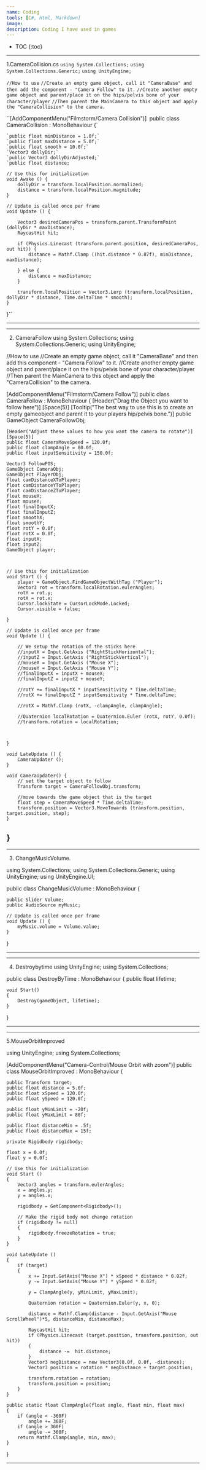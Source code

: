 ```yaml
---
name: Coding
tools: [C#, Html, Markdown]
image: 
description: Coding I have used in games
---
```


* TOC
{:toc}

---
1.CameraCollision.cs
`using System.Collections;`
`using System.Collections.Generic;`
`using UnityEngine;`

`//How to use`
`//Create an empty game object, call it "CameraBase" and then add the component - "Camera Follow" to it.`
`//Create another empty game object and parent/place it on the hips/pelvis bone of your character/player`
`//Then parent the MainCamera to this object and apply the "CameraCollision" to the camera.`

``[AddComponentMenu("Filmstorm/Camera Collision")]`
`public class CameraCollision : MonoBehaviour {`

	`public float minDistance = 1.0f;`
	`public float maxDistance = 5.0f;`
	`public float smooth = 10.0f;`
	`Vector3 dollyDir;`
	`public Vector3 dollyDirAdjusted;`
	`public float distance;

	// Use this for initialization
	void Awake () {
		dollyDir = transform.localPosition.normalized;
		distance = transform.localPosition.magnitude;
	}

	// Update is called once per frame
	void Update () {

		Vector3 desiredCameraPos = transform.parent.TransformPoint (dollyDir * maxDistance);
		RaycastHit hit;

		if (Physics.Linecast (transform.parent.position, desiredCameraPos, out hit)) {
			distance = Mathf.Clamp ((hit.distance * 0.87f), minDistance, maxDistance);

		} else {
			distance = maxDistance;
		}

		transform.localPosition = Vector3.Lerp (transform.localPosition, dollyDir * distance, Time.deltaTime * smooth);
	}
}``

---

---
2. CameraFollow
using System.Collections;
using System.Collections.Generic;
using UnityEngine;

//How to use
//Create an empty game object, call it "CameraBase" and then add this component - "Camera Follow" to it.
//Create another empty game object and parent/place it on the hips/pelvis bone of your character/player
//Then parent the MainCamera to this object and apply the "CameraCollision" to the camera. 

[AddComponentMenu("Filmstorm/Camera Follow")]
public class CameraFollow : MonoBehaviour {
	[Header("Drag the Object you want to follow here")]
	[Space(5)]
	[Tooltip("The best way to use this is to create an empty gameobject and parent it to your players hip/pelvis bone.")]
	public GameObject CameraFollowObj;

	[Header("Adjust these values to how you want the camera to rotate")]
	[Space(5)]
	public float CameraMoveSpeed = 120.0f;
	public float clampAngle = 80.0f;
	public float inputSensitivity = 150.0f;

	Vector3 FollowPOS;
	GameObject CameraObj;
	GameObject PlayerObj;
	float camDistanceXToPlayer;
	float camDistanceYToPlayer;
	float camDistanceZToPlayer;
	float mouseX;
	float mouseY;
	float finalInputX;
	float finalInputZ;
	float smoothX;
	float smoothY;
	float rotY = 0.0f;
	float rotX = 0.0f;
	float inputX;
	float inputZ;
	GameObject player;



	// Use this for initialization
	void Start () {
		player = GameObject.FindGameObjectWithTag ("Player");
		Vector3 rot = transform.localRotation.eulerAngles;
		rotY = rot.y;
		rotX = rot.x;
		Cursor.lockState = CursorLockMode.Locked;
		Cursor.visible = false;

	}

	// Update is called once per frame
	void Update () {

		// We setup the rotation of the sticks here
		//inputX = Input.GetAxis ("RightStickHorizontal");
		//inputZ = Input.GetAxis ("RightStickVertical");
		//mouseX = Input.GetAxis ("Mouse X");
		//mouseY = Input.GetAxis ("Mouse Y");
		//finalInputX = inputX + mouseX;
		//finalInputZ = inputZ + mouseY;

		//rotY += finalInputX * inputSensitivity * Time.deltaTime;
		//rotX += finalInputZ * inputSensitivity * Time.deltaTime;

		//rotX = Mathf.Clamp (rotX, -clampAngle, clampAngle);

		//Quaternion localRotation = Quaternion.Euler (rotX, rotY, 0.0f);
		//transform.rotation = localRotation;



	}

	void LateUpdate () {
		CameraUpdater ();
	}

	void CameraUpdater() {
		// set the target object to follow
		Transform target = CameraFollowObj.transform;

		//move towards the game object that is the target
		float step = CameraMoveSpeed * Time.deltaTime;
		transform.position = Vector3.MoveTowards (transform.position, target.position, step);
	}
}
---

---
3. ChangeMusicVolume.

using System.Collections;
using System.Collections.Generic;
using UnityEngine;
using UnityEngine.UI; 


public class ChangeMusicVolume : MonoBehaviour {



	public Slider Volume;
	public AudioSource myMusic;
	
	// Update is called once per frame
	void Update () {
		myMusic.volume = Volume.value;
	}
}

---

---
4. Destroybytime
﻿using UnityEngine;
using System.Collections;

public class DestroyByTime : MonoBehaviour
{
    public float lifetime;

    void Start()
    {
        Destroy(gameObject, lifetime);
    }
} 

----

---
5.MouseOrbitImproved

﻿using UnityEngine;
using System.Collections;

[AddComponentMenu("Camera-Control/Mouse Orbit with zoom")]
public class MouseOrbitImproved : MonoBehaviour {

	public Transform target;
	public float distance = 5.0f;
	public float xSpeed = 120.0f;
	public float ySpeed = 120.0f;

	public float yMinLimit = -20f;
	public float yMaxLimit = 80f;

	public float distanceMin = .5f;
	public float distanceMax = 15f;

	private Rigidbody rigidbody;

	float x = 0.0f;
	float y = 0.0f;

	// Use this for initialization
	void Start () 
	{
		Vector3 angles = transform.eulerAngles;
		x = angles.y;
		y = angles.x;

		rigidbody = GetComponent<Rigidbody>();

		// Make the rigid body not change rotation
		if (rigidbody != null)
		{
			rigidbody.freezeRotation = true;
		}
	}

	void LateUpdate () 
	{
		if (target) 
		{
			x += Input.GetAxis("Mouse X") * xSpeed * distance * 0.02f;
			y -= Input.GetAxis("Mouse Y") * ySpeed * 0.02f;

			y = ClampAngle(y, yMinLimit, yMaxLimit);

			Quaternion rotation = Quaternion.Euler(y, x, 0);

			distance = Mathf.Clamp(distance - Input.GetAxis("Mouse ScrollWheel")*5, distanceMin, distanceMax);

			RaycastHit hit;
			if (Physics.Linecast (target.position, transform.position, out hit)) 
			{
				distance -=  hit.distance;
			}
			Vector3 negDistance = new Vector3(0.0f, 0.0f, -distance);
			Vector3 position = rotation * negDistance + target.position;

			transform.rotation = rotation;
			transform.position = position;
		}
	}

	public static float ClampAngle(float angle, float min, float max)
	{
		if (angle < -360F)
			angle += 360F;
		if (angle > 360F)
			angle -= 360F;
		return Mathf.Clamp(angle, min, max);
	}
}

---
